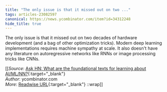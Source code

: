 ```yaml
---
title: "The only issue is that it missed out on two ..."
tags: articles-23082597
canonical: https://news.ycombinator.com/item?id=34312248
hide_title: true
---
```


The only issue is that it missed out on two decades of hardware development (and a bag of other optimization tricks). Modern deep learning implementations requires machine sympathy at scale. It also doesn't have any literature on autoregressive networks like RNNs or image processing tricks like CNNs.


[[_Source_: [Ask HN: What are the foundational texts for learning about AI/ML/NN?](https://news.ycombinator.com/item?id=34312248){:target="_blank"}<br>
_Author_: ycombinator.com<br>
_More_: [Readwise URL](https://readwise.io/open/452980062){:target="_blank"}
::wrap]]